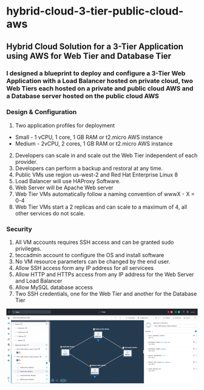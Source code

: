 # hybrid-cloud-3-tier-public-cloud-aws

## Hybrid Cloud Solution for a 3-Tier Application using AWS for Web Tier and Database Tier

### I designed a blueprint to deploy and configure a 3-Tier Web Application with a Load Balancer hosted on private cloud, two Web Tiers each hosted on a private and public cloud AWS and a Database server hosted on the public cloud AWS

### Design & Configuration
1) Two application profiles for deployment
  * Small - 1 vCPU, 1 core, 1 GB RAM or t2.micro AWS instance
  * Medium - 2vCPU, 2 cores, 1 GB RAM or t2.micro AWS instance
2) Developers can scale in and scale out the Web Tier independent of each provider.
3) Developers can perform a backup and restoral at any time.
4) Public VMs use region us-west-2 and Red Hat Enterprise Linux 8
5) Load Balancer will use HAProxy Software.
6) Web Server will be Apache Web server
7) Web Tier VMs automatically follow a naming convention of wwwX - X = 0-4
8) Web Tier VMs start a 2 replicas and can scale to a maximum of 4, all other services do not scale.

### Security
1) All VM accounts requires SSH access and can be granted sudo privileges.
2) teccadmin account to configure the OS and install software
3) No VM resource parameters can be changed by the end user.
4) Allow SSH access form any IP address for all servicees
5) Allow HTTP and HTTPs access from any IP address for the Web Server and Load Balancer
6) Allow MySQL database access
7) Two SSH credentials, one for the Web Tier and another for the Database Tier

![Hybrid Cloud using AWS](/project3/images/0-start.jpg)

